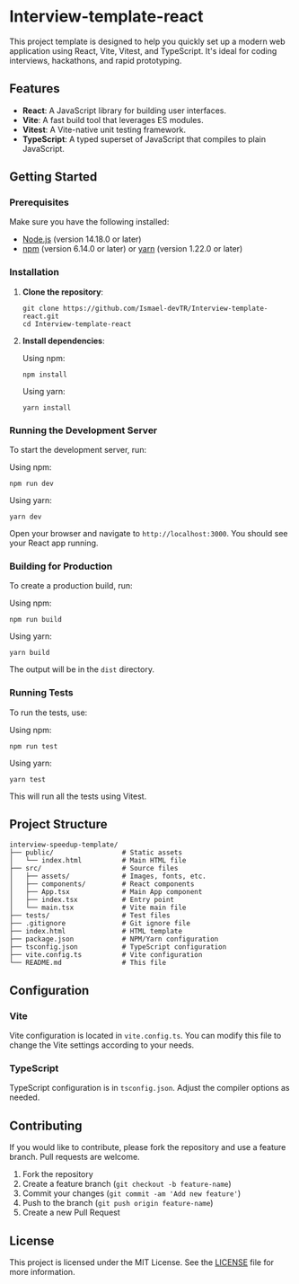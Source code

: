 # Interview-template-react

This project template is designed to help you quickly set up a modern web application using React, Vite, Vitest, and TypeScript. It's ideal for coding interviews, hackathons, and rapid prototyping.

## Features

- **React**: A JavaScript library for building user interfaces.
- **Vite**: A fast build tool that leverages ES modules.
- **Vitest**: A Vite-native unit testing framework.
- **TypeScript**: A typed superset of JavaScript that compiles to plain JavaScript.

## Getting Started

### Prerequisites

Make sure you have the following installed:

- [Node.js](https://nodejs.org/) (version 14.18.0 or later)
- [npm](https://www.npmjs.com/) (version 6.14.0 or later) or [yarn](https://yarnpkg.com/) (version 1.22.0 or later)

### Installation

1. **Clone the repository**:

   ```
   git clone https://github.com/Ismael-devTR/Interview-template-react.git
   cd Interview-template-react
   ```

2. **Install dependencies**:

   Using npm:

   ```
   npm install
   ```

   Using yarn:

   ```
   yarn install
   ```

### Running the Development Server

To start the development server, run:

Using npm:

```
npm run dev
```

Using yarn:

```
yarn dev
```

Open your browser and navigate to `http://localhost:3000`. You should see your React app running.

### Building for Production

To create a production build, run:

Using npm:

```
npm run build
```

Using yarn:

```
yarn build
```

The output will be in the `dist` directory.

### Running Tests

To run the tests, use:

Using npm:

```
npm run test
```

Using yarn:

```
yarn test
```

This will run all the tests using Vitest.

## Project Structure

```
interview-speedup-template/
├── public/                 # Static assets
│   └── index.html          # Main HTML file
├── src/                    # Source files
│   ├── assets/             # Images, fonts, etc.
│   ├── components/         # React components
│   ├── App.tsx             # Main App component
│   ├── index.tsx           # Entry point
│   └── main.tsx            # Vite main file
├── tests/                  # Test files
├── .gitignore              # Git ignore file
├── index.html              # HTML template
├── package.json            # NPM/Yarn configuration
├── tsconfig.json           # TypeScript configuration
├── vite.config.ts          # Vite configuration
└── README.md               # This file
```

## Configuration

### Vite

Vite configuration is located in `vite.config.ts`. You can modify this file to change the Vite settings according to your needs.

### TypeScript

TypeScript configuration is in `tsconfig.json`. Adjust the compiler options as needed.

## Contributing

If you would like to contribute, please fork the repository and use a feature branch. Pull requests are welcome.

1. Fork the repository
2. Create a feature branch (`git checkout -b feature-name`)
3. Commit your changes (`git commit -am 'Add new feature'`)
4. Push to the branch (`git push origin feature-name`)
5. Create a new Pull Request

## License

This project is licensed under the MIT License. See the [LICENSE](LICENSE) file for more information.
